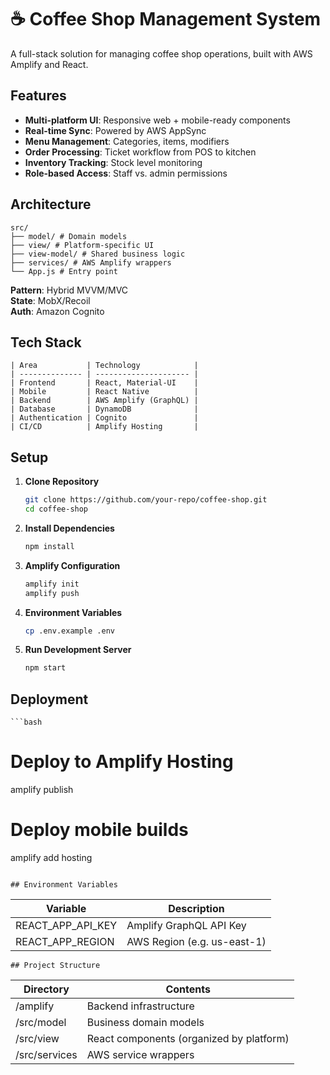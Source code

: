# ☕ Coffee Shop Management System

A full-stack solution for managing coffee shop operations, built with AWS Amplify and React.

## Features

- **Multi-platform UI**: Responsive web + mobile-ready components
- **Real-time Sync**: Powered by AWS AppSync
- **Menu Management**: Categories, items, modifiers
- **Order Processing**: Ticket workflow from POS to kitchen
- **Inventory Tracking**: Stock level monitoring
- **Role-based Access**: Staff vs. admin permissions

## Architecture
```
src/
├── model/ # Domain models
├── view/ # Platform-specific UI
├── view-model/ # Shared business logic
├── services/ # AWS Amplify wrappers
└── App.js # Entry point

```


**Pattern**: Hybrid MVVM/MVC  
**State**: MobX/Recoil  
**Auth**: Amazon Cognito  

## Tech Stack
```
| Area           | Technology            |
| -------------- | --------------------- |
| Frontend       | React, Material-UI    |
| Mobile         | React Native          |
| Backend        | AWS Amplify (GraphQL) |
| Database       | DynamoDB              |
| Authentication | Cognito               |
| CI/CD          | Amplify Hosting       |
```
## Setup

1. **Clone Repository**
   ```bash
   git clone https://github.com/your-repo/coffee-shop.git
   cd coffee-shop

   ```

2. **Install Dependencies**
   ```bash
   npm install
   ```

3. **Amplify Configuration**
   ```bash
   amplify init
   amplify push
   ```

4. **Environment Variables**
   ```bash
   cp .env.example .env
   ```
5. **Run Development Server**
   ```bash
   npm start
   ```

## Deployment

    ```bash
   # Deploy to Amplify Hosting
   amplify publish
   
   # Deploy mobile builds
   amplify add hosting
   ```

## Environment Variables
```
| Variable             | Description                        |
|----------------------|------------------------------------|
| REACT_APP_API_KEY    | Amplify GraphQL API Key            |
| REACT_APP_REGION     | AWS Region (e.g. us-east-1)        |
```
## Project Structure
```
| Directory         | Contents                          |
|------------------|-----------------------------------|
| /amplify         | Backend infrastructure            |
| /src/model       | Business domain models            |
| /src/view        | React components (organized by platform) |
| /src/services    | AWS service wrappers              |
```
